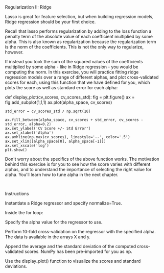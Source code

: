 Regularization II: Ridge

Lasso is great for feature selection, but when building regression models, Ridge regression should be your first choice.

Recall that lasso performs regularization by adding to the loss function a penalty term of the absolute value of each coefficient multiplied by some alpha. This is also known as  regularization because the regularization term is the  norm of the coefficients. This is not the only way to regularize, however.

If instead you took the sum of the squared values of the coefficients multiplied by some alpha - like in Ridge regression - you would be computing the  norm. In this exercise, you will practice fitting ridge regression models over a range of different alphas, and plot cross-validated  scores for each, using this function that we have defined for you, which plots the  score as well as standard error for each alpha:

def display_plot(cv_scores, cv_scores_std):
    fig = plt.figure()
    ax = fig.add_subplot(1,1,1)
    ax.plot(alpha_space, cv_scores)

    std_error = cv_scores_std / np.sqrt(10)

    ax.fill_between(alpha_space, cv_scores + std_error, cv_scores - std_error, alpha=0.2)
    ax.set_ylabel('CV Score +/- Std Error')
    ax.set_xlabel('Alpha')
    ax.axhline(np.max(cv_scores), linestyle='--', color='.5')
    ax.set_xlim([alpha_space[0], alpha_space[-1]])
    ax.set_xscale('log')
    plt.show()
Don't worry about the specifics of the above function works. The motivation behind this exercise is for you to see how the  score varies with different alphas, and to understand the importance of selecting the right value for alpha. You'll learn how to tune alpha in the next chapter.

<br>

Instructions

Instantiate a Ridge regressor and specify normalize=True.

Inside the for loop:

Specify the alpha value for the regressor to use.

Perform 10-fold cross-validation on the regressor with the specified alpha. The data is available in the arrays X and y.

Append the average and the standard deviation of the computed cross-validated scores. NumPy has been pre-imported for you as np.

Use the display_plot() function to visualize the scores and standard deviations.
